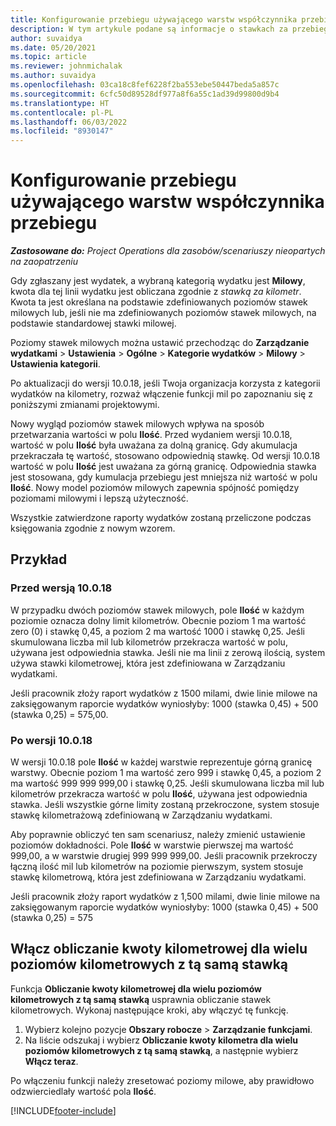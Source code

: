 ```yaml
---
title: Konfigurowanie przebiegu używającego warstw współczynnika przebiegu
description: W tym artykule podane są informacje o stawkach za przebieg oraz warstw stawek za przebieg.
author: suvaidya
ms.date: 05/20/2021
ms.topic: article
ms.reviewer: johnmichalak
ms.author: suvaidya
ms.openlocfilehash: 03ca18c8fef6228f2ba553ebe50447beda5a857c
ms.sourcegitcommit: 6cfc50d89528df977a8f6a55c1ad39d99800d9b4
ms.translationtype: HT
ms.contentlocale: pl-PL
ms.lasthandoff: 06/03/2022
ms.locfileid: "8930147"
---
```

# <a name="set-up-mileage-using-mileage-rate-tiers"></a>Konfigurowanie przebiegu używającego warstw współczynnika przebiegu

_**Zastosowane do:** Project Operations dla zasobów/scenariuszy nieopartych na zaopatrzeniu_

Gdy zgłaszany jest wydatek, a wybraną kategorią wydatku jest **Milowy**, kwota dla tej linii wydatku jest obliczana zgodnie z *stawką za kilometr*. Kwota ta jest określana na podstawie zdefiniowanych poziomów stawek milowych lub, jeśli nie ma zdefiniowanych poziomów stawek milowych, na podstawie standardowej stawki milowej. 

Poziomy stawek milowych można ustawić przechodząc do **Zarządzanie wydatkami** > **Ustawienia** > **Ogólne** > **Kategorie wydatków** > **Milowy** > **Ustawienia kategorii**.

Po aktualizacji do wersji 10.0.18, jeśli Twoja organizacja korzysta z kategorii wydatków na kilometry, rozważ włączenie funkcji mil po zapoznaniu się z poniższymi zmianami projektowymi. 

Nowy wygląd poziomów stawek milowych wpływa na sposób przetwarzania wartości w polu **Ilość**. Przed wydaniem wersji 10.0.18, wartość w polu **Ilość** była uważana za dolną granicę. Gdy akumulacja przekraczała tę wartość, stosowano odpowiednią stawkę.  Od wersji 10.0.18 wartość w polu **Ilość** jest uważana za górną granicę. Odpowiednia stawka jest stosowana, gdy kumulacja przebiegu jest mniejsza niż wartość w polu **Ilość**.  Nowy model poziomów milowych zapewnia spójność pomiędzy poziomami milowymi i lepszą użyteczność.   

Wszystkie zatwierdzone raporty wydatków zostaną przeliczone podczas księgowania zgodnie z nowym wzorem.

## <a name="example"></a>Przykład
 
### <a name="before-version-10018"></a>Przed wersją 10.0.18
W przypadku dwóch poziomów stawek milowych, pole **Ilość** w każdym poziomie oznacza dolny limit kilometrów. Obecnie poziom 1 ma wartość zero (0) i stawkę 0,45, a poziom 2 ma wartość 1000 i stawkę 0,25. Jeśli skumulowana liczba mil lub kilometrów przekracza wartość w polu, używana jest odpowiednia stawka. Jeśli nie ma linii z zerową ilością, system używa stawki kilometrowej, która jest zdefiniowana w Zarządzaniu wydatkami. 
 
Jeśli pracownik złoży raport wydatków z 1500 milami, dwie linie milowe na zaksięgowanym raporcie wydatków wyniosłyby: 1000 (stawka 0,45) + 500 (stawka 0,25) = 575,00.

### <a name="after-version-10018"></a>Po wersji 10.0.18
W wersji 10.0.18 pole **Ilość** w każdej warstwie reprezentuje górną granicę warstwy. Obecnie poziom 1 ma wartość zero 999 i stawkę 0,45, a poziom 2 ma wartość 999 999 999,00 i stawkę 0,25. Jeśli skumulowana liczba mil lub kilometrów przekracza wartość w polu **Ilość**, używana jest odpowiednia stawka. Jeśli wszystkie górne limity zostaną przekroczone, system stosuje stawkę kilometrażową zdefiniowaną w Zarządzaniu wydatkami. 
 
Aby poprawnie obliczyć ten sam scenariusz, należy zmienić ustawienie poziomów dokładności. Pole **Ilość** w warstwie pierwszej ma wartość 999,00, a w warstwie drugiej 999 999 999,00. Jeśli pracownik przekroczy łączną ilość mil lub kilometrów na poziomie pierwszym, system stosuje stawkę kilometrową, która jest zdefiniowana w Zarządzaniu wydatkami. 
  
Jeśli pracownik złoży raport wydatków z 1,500 milami, dwie linie milowe na zaksięgowanym raporcie wydatków wyniosłyby: 1000 (stawka 0,45) + 500 (stawka 0,25) = 575

## <a name="enable-the-mileage-amount-calculation-for-multiple-mileage-tiers-with-same-rate-feature"></a>Włącz obliczanie kwoty kilometrowej dla wielu poziomów kilometrowych z tą samą stawką

Funkcja **Obliczanie kwoty kilometrowej dla wielu poziomów kilometrowych z tą samą stawką** usprawnia obliczanie stawek kilometrowych. Wykonaj następujące kroki, aby włączyć tę funkcję.

1. Wybierz kolejno pozycje **Obszary robocze** > **Zarządzanie funkcjami**. 
2. Na liście odszukaj i wybierz **Obliczanie kwoty kilometra dla wielu poziomów kilometrowych z tą samą stawką**, a następnie wybierz **Włącz teraz**.

Po włączeniu funkcji należy zresetować poziomy milowe, aby prawidłowo odzwierciedlały wartość pola **Ilość**. 


[!INCLUDE[footer-include](../includes/footer-banner.md)]
